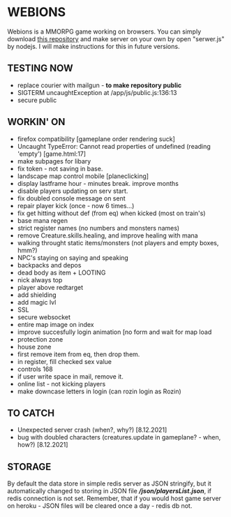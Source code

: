 # WEBIONS
  Webions is a MMORPG game working on browsers. 
  You can simply download [this repository](https://github.com/apietryga/webions2) and make server on your own by open "serwer.js" by nodejs. I will make instructions for this in future versions.

## TESTING NOW
  - replace courier with mailgun - **to make repository public**
  - SIGTERM uncaughtException at /app/js/public.js:136:13
  - secure public

## WORKIN' ON
  - firefox compatibility [gameplane order rendering suck]
  - Uncaught TypeError: Cannot read properties of undefined (reading 'empty') [game.html:17]
  - make subpages for libary
  - fix token - not saving in base.
  - landscape map control mobile [planeclicking]
  - display lastframe hour - minutes break. improve months 
  - disable players updating on serv start.
  - fix doubled console message on sent
  - repair player kick (once - now 6 times...)
  - fix get hitting without def (from eq) when kicked (most on train's)
  - base mana regen
  - strict register names (no numbers and monsters names)
  - remove Creature.skills.healing, and improve healing with mana
  - walking throught static items/monsters (not players and empty boxes, hmm?)
  - NPC's staying on saying and speaking
  - backpacks and depos
  - dead body as item + LOOTING
  - nick always top
  - player above redtarget
  - add shielding
  - add magic lvl
  - SSL 
  - secure websocket
  - entire map image on index
  - improve succesfully login animation [no form and wait for map load
  - protection zone
  - house zone
  - first remove item from eq, then drop them. 
  - in register, fill checked sex value
  - controls 168
  - if user write space in mail, remove it.
  - online list - not kicking players
  - make downcase letters in login (can rozin login as Rozin)

## TO CATCH
  - Unexpected server crash (when?, why?) [8.12.2021]
  - bug with doubled characters (creatures.update in gameplane? - when, how?) [8.12.2021]

## STORAGE
  By default the data store in simple redis server as JSON stringify, but it automatically changed to storing in JSON file ***/json/playersList.json***, if redis connection is not set.
  Remember, that if you would host game server on heroku - JSON files will be cleared once a day - redis db not. 